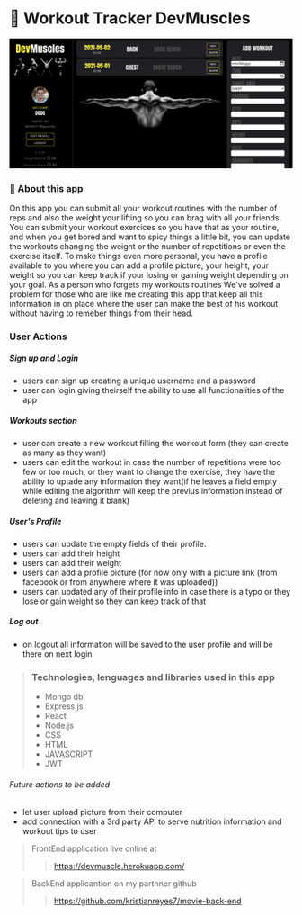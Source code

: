 # 💪 Workout Tracker DevMuscles

![](devmuscles.png)

### 📖 About this app 
On this app you can submit all your workout routines with the number of reps and also the weight your lifting so you can  brag with all your friends. You can submit your workout exercices so you have that as your routine, and when you get bored and want to spicy things a little bit, you can update the workouts changing the weight or the number of repetitions or even the exercise itself. To make things even more personal, you have a profile available to you where you can add a profile picture, your height, your weight so you can keep track if your losing or gaining weight depending on your goal. As a person who forgets my workouts routines We've solved a problem for those who are like me creating this app that keep all this information in on place where the user can make the best of his workout without having to remeber things from their head.

### User Actions 

##### Sign up and Login
- users can sign up creating a unique username and a password
- user can login giving theirself the ability to use all functionalities of the app

##### Workouts section
- user can create a new workout filling the workout form (they can create as many as they want)
- users can edit the workout in case the number of repetitions were too few or too much, or they want to change the exercise, they have the ability to uptade any information they want(if he leaves a field empty while editing the algorithm will keep the previus information instead of deleting and leaving it blank)

##### User's Profile
- users can update the empty fields of their profile.
- users can add their height 
- users can add their weight 
- users can add a profile picture (for now only with a picture link (from facebook or from anywhere where it was uploaded))
- users can updated any of their profile info in case there is a typo or they lose or gain weight so they can keep track of that
#####  Log out 
- on logout all information will be saved to the user profile and will be there on next login 

> ### Technologies, lenguages and libraries used in this app
> - Mongo db
> - Express.js
> - React 
> - Node.js 
> - CSS
> - HTML
> - JAVASCRIPT
> - JWT

###### Future actions to be added 
* let user upload picture from their computer 
* add connection with a 3rd party API to serve nutrition information and workout tips to user 

> FrontEnd application live online at 
> > https://devmuscle.herokuapp.com/

> BackEnd applicantion on my parthner github 
>> https://github.com/kristianreyes7/movie-back-end
